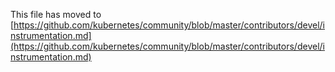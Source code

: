 This file has moved to [https://github.com/kubernetes/community/blob/master/contributors/devel/instrumentation.md](https://github.com/kubernetes/community/blob/master/contributors/devel/instrumentation.md)
